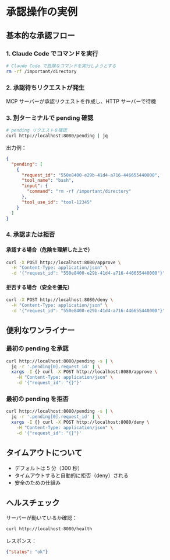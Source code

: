 # 承認操作の実例

## 基本的な承認フロー

### 1. Claude Code でコマンドを実行
```bash
# Claude Code で危険なコマンドを実行しようとする
rm -rf /important/directory
```

### 2. 承認待ちリクエストが発生
MCP サーバーが承認リクエストを作成し、HTTP サーバーで待機

### 3. 別ターミナルで pending 確認
```bash
# pending リクエストを確認
curl http://localhost:8080/pending | jq
```

出力例：
```json
{
  "pending": [
    {
      "request_id": "550e8400-e29b-41d4-a716-446655440000",
      "tool_name": "bash",
      "input": {
        "command": "rm -rf /important/directory"
      },
      "tool_use_id": "tool-12345"
    }
  ]
}
```

### 4. 承認または拒否

#### 承認する場合（危険を理解した上で）
```bash
curl -X POST http://localhost:8080/approve \
  -H "Content-Type: application/json" \
  -d '{"request_id": "550e8400-e29b-41d4-a716-446655440000"}'
```

#### 拒否する場合（安全を優先）
```bash
curl -X POST http://localhost:8080/deny \
  -H "Content-Type: application/json" \
  -d '{"request_id": "550e8400-e29b-41d4-a716-446655440000"}'
```

## 便利なワンライナー

### 最初の pending を承認
```bash
curl http://localhost:8080/pending -s | \
  jq -r '.pending[0].request_id' | \
  xargs -I {} curl -X POST http://localhost:8080/approve \
    -H "Content-Type: application/json" \
    -d '{"request_id": "{}"}'
```

### 最初の pending を拒否
```bash
curl http://localhost:8080/pending -s | \
  jq -r '.pending[0].request_id' | \
  xargs -I {} curl -X POST http://localhost:8080/deny \
    -H "Content-Type: application/json" \
    -d '{"request_id": "{}"}'
```

## タイムアウトについて

- デフォルトは 5 分（300 秒）
- タイムアウトすると自動的に拒否（deny）される
- 安全のための仕組み

## ヘルスチェック

サーバーが動いているか確認：
```bash
curl http://localhost:8080/health
```

レスポンス：
```json
{"status": "ok"}
```
